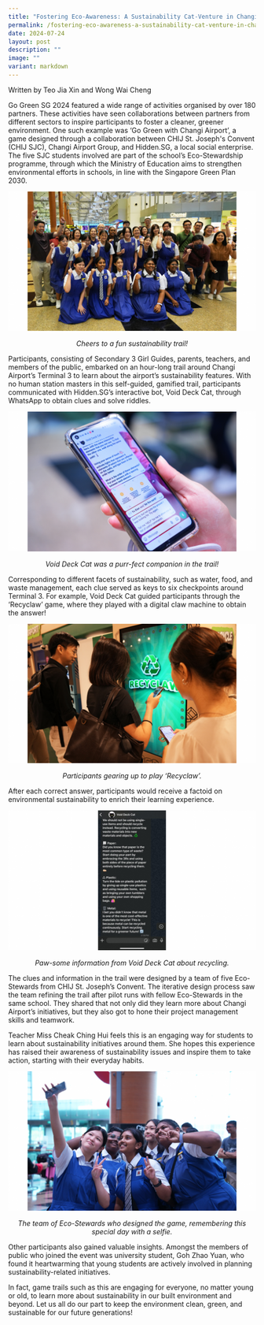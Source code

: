 ```yaml
---
title: "Fostering Eco‐Awareness: A Sustainability Cat‐Venture in Changi Airport"
permalink: /fostering-eco-awareness-a-sustainability-cat-venture-in-changi-airport/
date: 2024-07-24
layout: post
description: ""
image: ""
variant: markdown
---
```

Written by Teo Jia Xin and Wong Wai Cheng

Go Green SG 2024 featured a wide range of activities organised by over 180 partners. These activities have seen collaborations between partners from different sectors to inspire participants to foster a cleaner, greener environment. 
One such example was ‘Go Green with Changi Airport’, a game designed through a collaboration between CHIJ St. Joseph's Convent (CHIJ SJC), Changi Airport Group, and Hidden.SG, a local social enterprise. The five SJC students involved are part of the school’s Eco-Stewardship programme, through which the Ministry of Education aims to strengthen environmental efforts in schools, in line with the Singapore Green Plan 2030.

![Participants of the sustainability trail smiling for a group picture at Changi Airport](/images/Blog/CHIJ%20SJC/CHIJ_SJC_1.png)
<div style="text-align:center"><i>Cheers to a fun sustainability trail!</i></div>

Participants, consisting of Secondary 3 Girl Guides, parents, teachers, and members of the public, embarked on an hour-long trail around Changi Airport’s Terminal 3 to learn about the airport’s sustainability features. With no human station masters in this self-guided, gamified trail, participants communicated with Hidden.SG’s interactive bot, Void Deck Cat, through WhatsApp to obtain clues and solve riddles.

![WhatsApp conservation with Void Deck Cat which provides clues for the trail](/images/Blog/CHIJ%20SJC/CHIJ_SJC_2.png)
<div style="text-align:center"><i>Void Deck Cat was a purr-fect companion in the trail!</i></div>

Corresponding to different facets of sustainability, such as water, food, and waste management, each clue served as keys to six checkpoints around Terminal 3. For example, Void Deck Cat guided participants through the ‘Recyclaw’ game, where they played with a digital claw machine to obtain the answer!

![Participants in front of the Recyclaw interactive digital panel](/images/Blog/CHIJ%20SJC/CHIJ_SJC_3.png)
<div style="text-align:center"><i>Participants gearing up to play ‘Recyclaw’.</i></div>

After each correct answer, participants would receive a factoid on environmental sustainability to enrich their learning experience.

![Screenshot of WhatsApp conversation with Void Deck Cat providing information on sustainability](/images/Blog/CHIJ%20SJC/CHIJ_SJC_4.png)
<div style="text-align:center"><i>Paw-some information from Void Deck Cat about recycling.</i></div>


The clues and information in the trail were designed by a team of five Eco-Stewards from CHIJ St. Joseph’s Convent. The iterative design process saw the team refining the trail after pilot runs with fellow Eco-Stewards in the same school.  They shared that not only did they learn more about Changi Airport’s initiatives, but they also got to hone their project management skills and teamwork.

Teacher Miss Cheak Ching Hui feels this is an engaging way for students to learn about sustainability initiatives around them. She hopes this experience has raised their awareness of sustainability issues and inspire them to take action, starting with their everyday habits.

![The team of 5 student organisers taking a group selfie](/images/Blog/CHIJ%20SJC/CHIJ_SJC_5.png)
<div style="text-align:center"><i>The team of Eco-Stewards who designed the game, remembering this special day with a selfie.</i></div>

Other participants also gained valuable insights. Amongst the members of public who joined the event was university student, Goh Zhao Yuan, who found it heartwarming that young students are actively involved in planning sustainability-related initiatives. 

In fact, game trails such as this are engaging for everyone, no matter young or old, to learn more about sustainability in our built environment and beyond. Let us all do our part to keep the environment clean, green, and sustainable for our future generations!